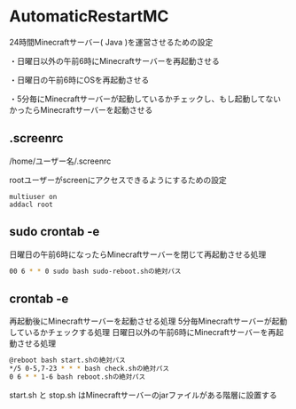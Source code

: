 # AutomaticRestartMC

24時間Minecraftサーバー( Java )を運営させるための設定

・日曜日以外の午前6時にMinecraftサーバーを再起動させる

・日曜日の午前6時にOSを再起動させる

・5分毎にMinecraftサーバーが起動しているかチェックし、もし起動してないかったらMinecraftサーバーを起動させる

## .screenrc

/home/ユーザー名/.screenrc

rootユーザーがscreenにアクセスできるようにするための設定

```screenrc
multiuser on
addacl root
```

## sudo crontab -e

日曜日の午前6時になったらMinecraftサーバーを閉じて再起動させる処理

```sh
00 6 * * 0 sudo bash sudo-reboot.shの絶対パス
```

## crontab -e

再起動後にMinecraftサーバーを起動させる処理
5分毎Minecraftサーバーが起動しているかチェックする処理
日曜日以外の午前6時にMinecraftサーバーを再起動させる処理

```sh
@reboot bash start.shの絶対パス
*/5 0-5,7-23 * * * bash check.shの絶対パス
0 6 * * 1-6 bash reboot.shの絶対パス
```

start.sh と stop.sh はMinecraftサーバーのjarファイルがある階層に設置する
